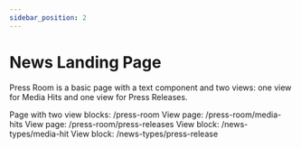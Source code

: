 ```yaml
---
sidebar_position: 2
---
```


# News Landing Page

Press Room is a basic page with a text component and two views: one view for Media Hits and one view for Press Releases.

Page with two view blocks: /press-room
View page: /press-room/media-hits
View page: /press-room/press-releases
View block: /news-types/media-hit
View block: /news-types/press-release
